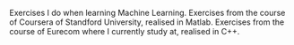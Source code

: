 Exercises I do when learning Machine Learning.
Exercises from the course of Coursera of Standford University, realised in Matlab.
Exercises from the course of Eurecom where I currently study at, realised in C++.
